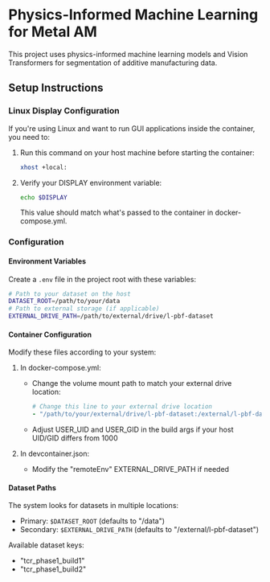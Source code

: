 # Physics-Informed Machine Learning for Metal AM

This project uses physics-informed machine learning models and Vision Transformers for segmentation of additive manufacturing data.

## Setup Instructions

### Linux Display Configuration

If you're using Linux and want to run GUI applications inside the container, you need to:

1. Run this command on your host machine before starting the container:
   ```bash
   xhost +local:
	```

2. Verify your DISPLAY environment variable:
   ```bash
   echo $DISPLAY
   ```
   This value should match what's passed to the container in docker-compose.yml.

### Configuration

#### Environment Variables

Create a `.env` file in the project root with these variables:

```bash
# Path to your dataset on the host
DATASET_ROOT=/path/to/your/data
# Path to external storage (if applicable)
EXTERNAL_DRIVE_PATH=/path/to/external/drive/l-pbf-dataset
```

#### Container Configuration

Modify these files according to your system:

1. In docker-compose.yml:
   - Change the volume mount path to match your external drive location:
     ```yaml
     # Change this line to your external drive location
     - "/path/to/your/external/drive/l-pbf-dataset:/external/l-pbf-dataset:ro"
     ```
   - Adjust USER_UID and USER_GID in the build args if your host UID/GID differs from 1000

2. In devcontainer.json:
   - Modify the "remoteEnv" EXTERNAL_DRIVE_PATH if needed

#### Dataset Paths

The system looks for datasets in multiple locations:
- Primary: `$DATASET_ROOT` (defaults to "/data")
- Secondary: `$EXTERNAL_DRIVE_PATH` (defaults to "/external/l-pbf-dataset")

Available dataset keys:
- "tcr_phase1_build1"
- "tcr_phase1_build2"
